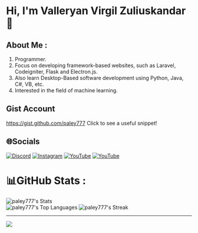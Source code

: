 
# Hi, I'm Valleryan Virgil Zuliuskandar 👋
## About Me :
1. Programmer.
2. Focus on developing framework-based websites, such as Laravel, Codeigniter, Flask and Electron.js.
3. Also learn Desktop-Based software development using Python, Java, C#, VB, etc.
4. Interested in the field of machine learning.

## Gist Account
https://gist.github.com/paley777 Click to see a useful snippet!

## 🌐Socials
[![Discord](https://img.shields.io/badge/Discord-%237289DA.svg?logo=discord&logoColor=white)](https://discord.com/users/756348391381926010)
[![Instagram](https://img.shields.io/badge/Instagram-%23E4405F.svg?logo=Instagram&logoColor=white)](https://instagram.com/valley_feeds)
[![YouTube](https://img.shields.io/badge/YouTube-%23FF0000.svg?logo=YouTube&logoColor=white)](https://www.youtube.com/channel/UCUncJttuGfDFnwgWZ2xLtyg)
[![YouTube](https://img.shields.io/badge/Linkedin-account-brightgreen)](https://www.linkedin.com/in/valleryan-virgil-zuliuskandar-50366a242/)


# 📊GitHub Stats :
![paley777's Stats](https://github-readme-stats.vercel.app/api?username=paley777&theme=outrun&show_icons=true&hide_border=false&count_private=true)
<br>
![paley777's Top Languages](https://github-readme-stats.vercel.app/api/top-langs/?username=paley777&theme=outrun&show_icons=true&hide_border=false&layout=compact)
![paley777's Streak](https://github-readme-streak-stats.herokuapp.com/?user=paley777&theme=outrun&hide_border=false)

---
[![](https://visitcount.itsvg.in/api?id=paley777&icon=8&color=12)](https://visitcount.itsvg.in)
